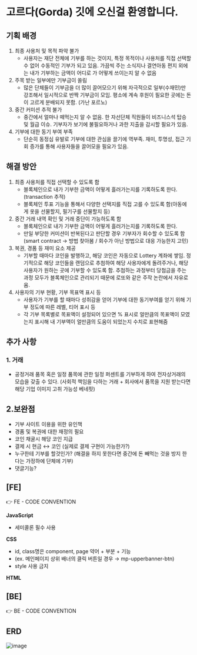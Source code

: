 # 고르다(Gorda) 깃에 오신걸 환영합니다.

## 기획 배경

1. 최종 사용처 및 목적 파악 불가
    - 사용자는 재단 전체에 기부를 하는 것이지, 특정 목적이나 사용처를 직접 선택할 수 없어 수동적인 기부가 되고 있음. 가끔씩 주는 소식지나 결연아동 편지 외에는 내가 기부하는 금액이 어디로 가 어떻게 쓰이는지 알 수 없음
2. 주목 받는 일부에만 기부금이 쏠림
    - 많은 단체들이 기부금을 더 많이 끌어모으기 위해 자극적으로 일부(수재민)만 강조해서 일시적으로 반짝 기부금이 모임. 평소에 계속 후원이 필요한 곳에는 돈이 고르게 분배되지 못함. (가난 포르노)
3. 중간 커미션 추적 불가
    - 중간에서 얼마나 떼먹는지 알 수 없음. 한 자선단체 직원들이 비즈니스석 탑승 및 월급 이슈. 기부자가 보기에 불필요하거나 과한 지출을 감시할 필요가 있음.
4. 기부에 대한 동기 부여 부족
    - 단순히 동정심 유발로 기부에 대한 관심을 끌기에 역부족. 재미, 투명성, 접근 기회 증가를 통해 사용자들을 끌어모을 필요가 있음.
    

## 해결 방안

1. 최종 사용처를 직접 선택할 수 있도록 함
    - 블록체인으로 내가 기부한 금액이 어떻게 흘러가는지를 기록하도록 한다.(transaction 추적)
    - 블록체인 투표 기능을 통해서 다양한 선택지를 직접 고를 수 있도록 함(아동에게 옷을 선물할지, 필기구를 선물할지 등)
2. 중간 거래 내역 확인 및 거래 중단이 가능하도록 함
    - 블록체인으로 내가 기부한 금액이 어떻게 흘러가는지를 기록하도록 한다.
    - 만일 부당한 커미션이 반복된다고 판단할 경우 기부자가 회수할 수 있도록 함(smart contract → 방법 찾아봄 / 회수가 아닌 방법으로 대응 가능한지 고민)
3. 복권, 경품 등 재미 요소 제공
    - 기부할 때마다 코인을 발행하고, 해당 코인은 자동으로 Lottery 계좌에 쌓임. 정기적으로 해당 코인들을 랜덤으로 추첨하여 해당 사용자에게 돌려주거나, 해당 사용자가 원하는 곳에 기부할 수 있도록 함. 추첨하는 과정부터 당첨금을 주는 과정 모두가 블록체인으로 관리되기 때문에 로또와 같은 주작 논란에서 자유로움.
4. 사용자의 기부 현황, 기부 목표액 표시 등
    - 사용자가 기부를 할 때마다 성취감을 얻어 기부에 대한 동기부여를 얻기 위해 기부 정도에 따른 레벨, 티어 표시 등
    - 각 기부 목록별로 목표액이 설정되어 있으면 % 표시로 얼만큼의 목표액이 모였는지 표시해 내 기부액이 얼만큼의 도움이 되었는지 수치로 표현해줌
    

## 추가 사항

### 1. 거래

- 공정거래 품목 혹은 일정 품목에 관한 일정 퍼센트를 기부하게 하여 전자상거래의 모습을 갖출 수 있다.  (사회적 책임을 다하는 거래 + 회사에서 품목을 지원 받는다면 해당 기업 이미지 고취 가능성 베네핏)

## 2.보완점

- 기부 사이트 이용을 위한 유인책
- 경품 및 복권에 대한 재정의 필요
- 코인 채굴시 해당 코인 지급
- 결제 시 현금 ↔ 코인 (실제로 결제 구현이 가능한가?)
- 누구한테 기부를 할것인가? (해결을 하지 못한다면 중간에 돈 빼먹는 것을 방지 한다는 가정하에 단체에 기부)
- 댓글기능?

## [FE]

<aside>
👉 FE - CODE CONVENTION

**JavaScript**

- 세미콜론 필수 사용

**CSS**

- id, class명은 component, page 약어 + 부분 + 기능
- (ex. 메인페이지 상위 배너의 클릭 버튼일 경우 → mp-upperbanner-btn)
- style 사용 금지

**HTML**

</aside>

## [BE]

<aside>
👉 BE - CODE CONVENTION

</aside>


## ERD
![image](/uploads/393c099a11e85750b4da0be126cfa6a3/image.png)
